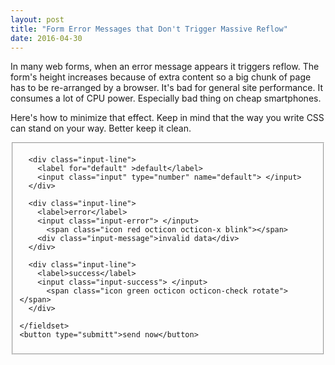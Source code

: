 ```yaml
---
layout: post
title: "Form Error Messages that Don't Trigger Massive Reflow"  
date: 2016-04-30
---
```


In many web forms, when an error message appears it triggers reflow.
The form's height increases because of extra content so a big chunk of page
has to be re-arranged by a browser.
It's bad for general site performance.
It consumes a lot of CPU power.
Especially bad thing on cheap smartphones.

Here's how to minimize that effect.
Keep in mind that the way you write CSS can stand on your way.
Better keep it clean.

  <form>
    <fieldset>
   
      <div class="input-line">
        <label for="default" >default</label>
        <input class="input" type="number" name="default"> </input>
      </div>

      <div class="input-line">
        <label>error</label>
        <input class="input-error"> </input>
          <span class="icon red octicon octicon-x blink"></span>
        <div class="input-message">invalid data</div>
      </div>

      <div class="input-line">
        <label>success</label>
        <input class="input-success"> </input>
          <span class="icon green octicon octicon-check rotate"></span>
      </div>

    </fieldset>
    <button type="submitt">send now</button>

  </form>
